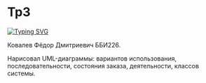 # Tp3



[![Typing SVG](https://readme-typing-svg.herokuapp.com?color=%2336BCF7&lines=Welcome+to+my+Project)](https://git.io/typing-svg)



Ковалев Фёдор Дмитриевич ББИ226.


Нарисовал UML-диаграммы: вариантов использования, последовательности, состояния заказа, деятельности, классов системы.
